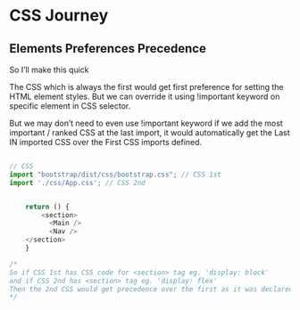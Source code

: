 # CSS Journey



## Elements Preferences Precedence

So I’ll make this quick

The CSS which is always the first would get first preference for setting the HTML element styles.
But we can override it using !important keyword on specific element in CSS selector.

But we may don’t need to even use !important keyword if we add the most important / ranked CSS at the last import, it would automatically get the Last IN imported CSS over the First CSS imports defined.



```typescript

// CSS
import "bootstrap/dist/css/bootstrap.css"; // CSS 1st
import './css/App.css'; // CSS 2nd


	return () {
		<section>
          <Main />
          <Nav />
    </section>
    }

/*
So if CSS 1st has CSS code for <section> tag eg. 'display: block'
and if CSS 2nd has <section> tag eg. 'display: flex'
Then the 2nd CSS would get precedence over the first as it was declared last. So no need to use !important everywhere.
*/

```